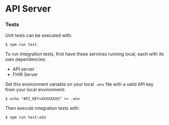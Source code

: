 # API Server

### Tests

Unit tests can be executed with:

```shell
$ npm run test
```

To run integration tests, first have these services running local, each with its own dependencies:

- API server
- FHIR Server

Set this environment variable on your local `.env` file with a valid API key from your local environment:

```shell
$ echo "API_KEY=XXXXXXXX" >> .env
```

Then execute integration tests with:

```shell
$ npm run test:e2e
```
